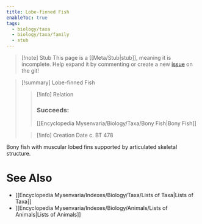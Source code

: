 ```yaml
---
title: Lobe-finned Fish
enableToc: true
tags:
  - biology/taxa
  - biology/taxa/family
  - stub
---
```


> [!note] Stub
> This page is a [[Meta/Stub|stub]], meaning it is incomplete. Help expand it by commenting or create a new [issue](https://github.com/RagtimeGal/quartz--encyclopedia-mysenvaria/issues/new/choose) on the git!


> [!summary] Lobe-finned Fish
> > [!info] Relation
> > ### Succeeds:
> > [[Encyclopedia Mysenvaria/Biology/Taxa/Bony Fish|Bony Fish]]
>
> > [!info] Creation Date
> > c. BT 478

Bony fish with muscular lobed fins supported by articulated skeletal structure.

# See Also
- [[Encyclopedia Mysenvaria/Indexes/Biology/Taxa/Lists of Taxa|Lists of Taxa]]
- [[Encyclopedia Mysenvaria/Indexes/Biology/Animals/Lists of Animals|Lists of Animals]]
